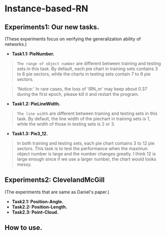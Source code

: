# Instance-based-RN

## Experiments1: Our new tasks. 
(These experiments focus on verifying the generalization ability of networks.)

* **Task1.1: PieNumber.**

> `The range of object number` are different between training and testing sets in this task. By default, each pie chart in training sets contains 3 to 6 pie sectors, while the charts in testing sets contain 7 to 9 pie sectors.

> 'Notice:' In rare cases, the loss of 'IRN_m' may keep about 0.37 during the first epoch, please kill it and restart the program.

* **Task1.2: PieLineWidth.**

> `The line width` are different between training and testing sets in this task. By default, the line width of the piechart in training sets is 1, while the width of those in testing sets is 2 or 3.

* **Task1.3: Pie3_12.**

> In both training and testing sets, each pie chart contains 3 to 12 pie sectors. This task is to test the performance when the maximun object number is large and the number changes greatly. I think 12 is large enough since if we use a larger number, the chart would looks messy.


## Experiments2: ClevelandMcGill
(The experiments that are same as Daniel's paper.)

* **Task2.1: Position-Angle.**
* **Task2.2: Position-Length.**
* **Task2.3: Point-Cloud.**


## How to use.

